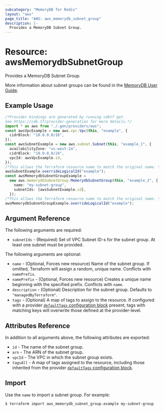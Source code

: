 ```yaml
---
subcategory: "MemoryDB for Redis"
layout: "aws"
page_title: "AWS: aws_memorydb_subnet_group"
description: |-
  Provides a MemoryDB Subnet Group.
---
```


# Resource: awsMemorydbSubnetGroup

Provides a MemoryDB Subnet Group.

More information about subnet groups can be found in the [MemoryDB User Guide](https://docs.aws.amazon.com/memorydb/latest/devguide/subnetgroups.html).

## Example Usage

```typescript
/*Provider bindings are generated by running cdktf get.
See https://cdk.tf/provider-generation for more details.*/
import * as aws from "./.gen/providers/aws";
const awsVpcExample = new aws.vpc.Vpc(this, "example", {
  cidrBlock: "10.0.0.0/16",
});
const awsSubnetExample = new aws.subnet.Subnet(this, "example_1", {
  availabilityZone: "us-west-2a",
  cidrBlock: "10.0.0.0/24",
  vpcId: awsVpcExample.id,
});
/*This allows the Terraform resource name to match the original name. You can remove the call if you don't need them to match.*/
awsSubnetExample.overrideLogicalId("example");
const awsMemorydbSubnetGroupExample =
  new aws.memorydbSubnetGroup.MemorydbSubnetGroup(this, "example_2", {
    name: "my-subnet-group",
    subnetIds: [awsSubnetExample.id],
  });
/*This allows the Terraform resource name to match the original name. You can remove the call if you don't need them to match.*/
awsMemorydbSubnetGroupExample.overrideLogicalId("example");

```

## Argument Reference

The following arguments are required:

* `subnetIds` - (Required) Set of VPC Subnet ID-s for the subnet group. At least one subnet must be provided.

The following arguments are optional:

* `name` - (Optional, Forces new resource) Name of the subnet group. If omitted, Terraform will assign a random, unique name. Conflicts with `namePrefix`.
* `namePrefix` - (Optional, Forces new resource) Creates a unique name beginning with the specified prefix. Conflicts with `name`.
* `description` - (Optional) Description for the subnet group. Defaults to `"managedByTerraform"`.
* `tags` - (Optional) A map of tags to assign to the resource. If configured with a provider [`defaultTags` configuration block](https://registry.terraform.io/providers/hashicorp/aws/latest/docs#default_tags-configuration-block) present, tags with matching keys will overwrite those defined at the provider-level.

## Attributes Reference

In addition to all arguments above, the following attributes are exported:

* `id` - The name of the subnet group.
* `arn` - The ARN of the subnet group.
* `vpcId` - The VPC in which the subnet group exists.
* `tagsAll` - A map of tags assigned to the resource, including those inherited from the provider [`defaultTags` configuration block](https://registry.terraform.io/providers/hashicorp/aws/latest/docs#default_tags-configuration-block).

## Import

Use the `name` to import a subnet group. For example:

```console
$ terraform import aws_memorydb_subnet_group.example my-subnet-group
```
